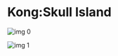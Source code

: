 # Kong:Skull Island

![img 0](https://i.imgur.com/2lVIgSe.jpg)

![img 1](https://i.imgur.com/Gva4n1P.png)

